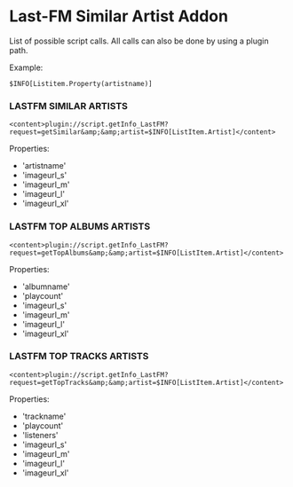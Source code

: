# Last-FM Similar Artist Addon


List of possible script calls.
All calls can also be done by using a plugin path.


Example:
```
$INFO[Listitem.Property(artistname)]
```


### LASTFM SIMILAR ARTISTS
```
<content>plugin://script.getInfo_LastFM?request=getSimilar&amp;&amp;artist=$INFO[ListItem.Artist]</content>
```
Properties:
   
- 'artistname'
- 'imageurl_s'
- 'imageurl_m'
- 'imageurl_l'
- 'imageurl_xl'
	
	


### LASTFM TOP ALBUMS ARTISTS
```
<content>plugin://script.getInfo_LastFM?request=getTopAlbums&amp;&amp;artist=$INFO[ListItem.Artist]</content>
```
Properties:

- 'albumname'
- 'playcount'
- 'imageurl_s'
- 'imageurl_m'
- 'imageurl_l'
- 'imageurl_xl'


### LASTFM TOP TRACKS ARTISTS
```
<content>plugin://script.getInfo_LastFM?request=getTopTracks&amp;&amp;artist=$INFO[ListItem.Artist]</content>
```
Properties:

- 'trackname'
- 'playcount'
- 'listeners'
- 'imageurl_s'
- 'imageurl_m'
- 'imageurl_l'
- 'imageurl_xl'





